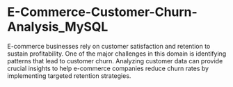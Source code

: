 # E-Commerce-Customer-Churn-Analysis_MySQL
E-commerce businesses rely on customer satisfaction and retention to sustain  profitability. One of the major challenges in this domain is identifying patterns that  lead to customer churn. Analyzing customer data can provide crucial insights to help  e-commerce companies reduce churn rates by implementing targeted retention  strategies.

